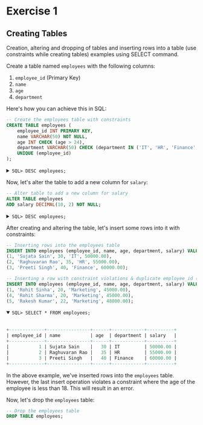 # Exercise 1

## Creating Tables

Creation, altering and dropping of tables and inserting rows into a table (use constraints while creating tables) examples using SELECT command.

Create a table named `employees` with the following columns:

1. `employee_id` (Primary Key)
2. `name`
3. `age`
4. `department`

Here's how you can achieve this in SQL:

```sql
-- Create the employees table with constraints
CREATE TABLE employees (
    employee_id INT PRIMARY KEY,
    name VARCHAR(50) NOT NULL,
    age INT CHECK (age > 24),
    department VARCHAR(50) CHECK (department IN ('IT', 'HR', 'Finance', 'Marketing')),
    UNIQUE (employee_id)
);
```

<details>
<summary> <code>SQL> DESC employees;</code></summary>
</br>

```sql
+-------------+---------------+------+-----+---------+-------+
| Field       | Type          | Null | Key | Default | Extra |
+-------------+---------------+------+-----+---------+-------+
| employee_id | int           | NO   | PRI | NULL    |       |
| name        | varchar(50)   | NO   |     | NULL    |       |
| age         | int           | YES  |     | NULL    |       |
| department  | varchar(50)   | YES  |     | NULL    |       |
+-------------+---------------+------+-----+---------+-------+
```

</details>

Now, let's alter the table to add a new column for `salary`:

```sql
-- Alter table to add a new column for salary
ALTER TABLE employees
ADD salary DECIMAL(10, 2) NOT NULL;
```

<details>
<summary> <code>SQL> DESC employees; </code></summary>
</br>

```sql
+-------------+---------------+------+-----+---------+-------+
| Field       | Type          | Null | Key | Default | Extra |
+-------------+---------------+------+-----+---------+-------+
| employee_id | int           | NO   | PRI | NULL    |       |
| name        | varchar(50)   | NO   |     | NULL    |       |
| age         | int           | YES  |     | NULL    |       |
| department  | varchar(50)   | YES  |     | NULL    |       |
| salary      | decimal(10,2) | NO   |     | NULL    |       |
+-------------+---------------+------+-----+---------+-------+
```

</details>

After creating and altering the table, let's insert some rows into it with constraints:

```sql
-- Inserting rows into the employees table
INSERT INTO employees (employee_id, name, age, department, salary) VALUES
(1, 'Sujata Sain', 30, 'IT', 50000.00),
(2, 'Raghuvaran Rao', 35, 'HR', 55000.00),
(3, 'Preeti Singh', 40, 'Finance', 60000.00);

-- Inserting a row with constraint violations & duplicate employee_id (age < 24, department not in specified list)
INSERT INTO employees (employee_id, name, age, department, salary) VALUES
(1, 'Rohit Sinha', 20, 'Marketing', 45000.00),
(4, 'Rohit Sharma', 20, 'Marketing', 45000.00),
(5, 'Rakesh Kumar', 22, 'Marketing', 48000.00);
```

<details open>
<summary> <code>SQL> SELECT * FROM employees; </code></summary>
</br>

```sql
+-------------+----------------+------+------------+----------+
| employee_id | name           | age  | department | salary   |
+-------------+----------------+------+------------+----------+
|           1 | Sujata Sain    |   30 | IT         | 50000.00 |
|           2 | Raghuvaran Rao |   35 | HR         | 55000.00 |
|           3 | Preeti Singh   |   40 | Finance    | 60000.00 |
+-------------+----------------+------+------------+----------+
```

</details>

In the above example, we've inserted rows into the `employees` table. However, the last insert operation violates a constraint where the age of the employee is less than 18. This will result in an error.

Now, let's drop the `employees` table:

```sql
-- Drop the employees table
DROP TABLE employees;
```
